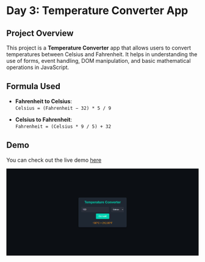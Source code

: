 # Day 3: Temperature Converter App

## Project Overview

This project is a **Temperature Converter** app that allows users to convert temperatures between Celsius and Fahrenheit. It helps in understanding the use of forms, event handling, DOM manipulation, and basic mathematical operations in JavaScript.

## Formula Used

- **Fahrenheit to Celsius**:  
    `Celsius = (Fahrenheit − 32) * 5 / 9 `

- **Celsius to Fahrenheit**:  
    `Fahrenheit = (Celsius * 9 / 5) + 32`

## Demo

You can check out the live demo [here](https://30dayjs-vaibhavkatariya.vercel.app/Day-3)

![Demo](screenshot.png)